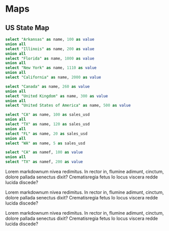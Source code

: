 <script>
let demoData = [
              { name: 'Alabama', population: 4822023 },
              { name: 'Alaska', population: 731449 },
              { name: 'Arizona', population: 6553255 },
              { name: 'Arkansas', population: 2949131 },
              { name: 'California', population: 38041430 },
              { name: 'Colorado', population: 5187582 },
              { name: 'Connecticut', population: 3590347 },
              { name: 'Delaware', population: 917092 },
              { name: 'District of Columbia', population: 632323 },
              { name: 'Florida', population: 19317568 },
              { name: 'Georgia', population: 9919945 },
              { name: 'Hawaii', population: 1392313 },
              { name: 'Idaho', population: 1595728 },
              { name: 'Illinois', population: 12875255 },
              { name: 'Indiana', population: 6537334 },
              { name: 'Iowa', population: 3074186 },
              { name: 'Kansas', population: 2885905 },
              { name: 'Kentucky', population: 4380415 },
              { name: 'Louisiana', population: 4601893 },
              { name: 'Maine', population: 1329192 },
              { name: 'Maryland', population: 5884563 },
              { name: 'Massachusetts', population: 6646144 },
              { name: 'Michigan', population: 9883360 },
              { name: 'Minnesota', population: 5379139 },
              { name: 'Mississippi', population: 2984926 },
              { name: 'Missouri', population: 6021988 },
              { name: 'Montana', population: 1005141 },
              { name: 'Nebraska', population: 1855525 },
              { name: 'Nevada', population: 2758931 },
              { name: 'New Hampshire', population: 1320718 },
              { name: 'New Jersey', population: 8864590 },
              { name: 'New Mexico', population: 2085538 },
              { name: 'New York', population: 19570261 },
              { name: 'North Carolina', population: 9752073 },
              { name: 'North Dakota', population: 699628 },
              { name: 'Ohio', population: 11544225 },
              { name: 'Oklahoma', population: 3814820 },
              { name: 'Oregon', population: 3899353 },
              { name: 'Pennsylvania', population: 12763536 },
              { name: 'Rhode Island', population: 1050292 },
              { name: 'South Carolina', population: 4723723 },
              { name: 'South Dakota', population: 833354 },
              { name: 'Tennessee', population: 6456243 },
              { name: 'Texas', population: 26059203 },
              { name: 'Utah', population: 2855287 },
              { name: 'Vermont', population: 626011 },
              { name: 'Virginia', population: 8185867 },
              { name: 'Washington', population: 6897012 },
              { name: 'West Virginia', population: 1855413 },
              { name: 'Wisconsin', population: 5726398 },
              { name: 'Wyoming', population: 576412 },
              { name: 'Puerto Rico', population: 3667084 }
            ]
</script>

# Maps
## US State Map

```sql map_data
select "Arkansas" as name, 100 as value
union all
select "Illinois" as name, 200 as value
union all
select "Florida" as name, 1000 as value
union all
select "New York" as name, 1110 as value
union all
select "California" as name, 2000 as value

```

```sql world_map
select "Canada" as name, 260 as value
union all
select "United Kingdom" as name, 300 as value
union all
select "United States of America" as name, 500 as value
```

```sql us_abbrev
select "CA" as name, 100 as sales_usd
union all
select "TX" as name, 120 as sales_usd
union all
select "FL" as name, 20 as sales_usd
union all
select "WA" as name, 5 as sales_usd

```

```sql testabb
select "CA" as namef, 100 as value
union all
select "TX" as namef, 200 as value
```


Lorem markdownum nivea redimitus. In rector in, flumine adimunt, cinctum, dolore
pallada senectus dixit? Crematisregia fetus Io locus viscera redde lucida
discede?

<USMap
    data={us_abbrev}
    state=name
    value=sales_usd
    colorScale=blue
    abbreviations=true
    title="US Sales Data"
    subtitle="Texas leading in sales"
/>

Lorem markdownum nivea redimitus. In rector in, flumine adimunt, cinctum, dolore
pallada senectus dixit? Crematisregia fetus Io locus viscera redde lucida
discede?

<USMap
    data={demoData}
    state=name
    value=population
    colorScale=red
    abbreviations=false
/>

Lorem markdownum nivea redimitus. In rector in, flumine adimunt, cinctum, dolore
pallada senectus dixit? Crematisregia fetus Io locus viscera redde lucida
discede?
